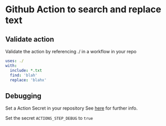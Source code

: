 # Github Action to search and replace text

## Validate action

Validate the action by referencing ./ in a workflow in your repo

```yml
uses: ./
with:
  include: *.txt
  find: 'blah'
  replace: 'blahx'
```

## Debugging

Set a Action Secret in your repository See [here](https://github.com/actions/toolkit/blob/master/docs/action-debugging.md) for further info.

Set the secret `ACTIONS_STEP_DEBUG` to `true`
